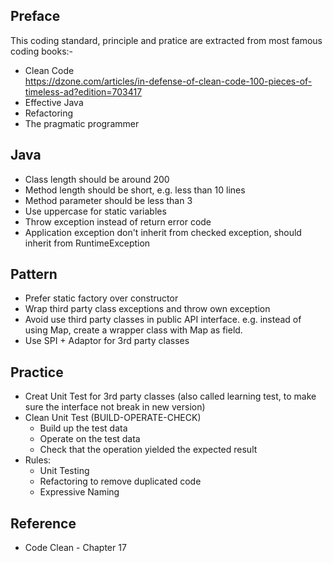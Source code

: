 ## Preface
This coding standard, principle and pratice are extracted from most famous coding books:-  
- Clean Code  
  https://dzone.com/articles/in-defense-of-clean-code-100-pieces-of-timeless-ad?edition=703417  
- Effective Java
- Refactoring
- The pragmatic programmer

## Java
- Class length should be around 200
- Method length should be short, e.g. less than 10 lines
- Method parameter should be less than 3
- Use uppercase for static variables
- Throw exception instead of return error code
- Application exception don't inherit from checked exception, should inherit from RuntimeException

## Pattern
- Prefer static factory over constructor
- Wrap third party class exceptions and throw own exception
- Avoid use third party classes in public API interface. e.g. instead of using Map, create a wrapper class with Map as field.
- Use SPI + Adaptor for 3rd party classes

## Practice
- Creat Unit Test for 3rd party classes (also called learning test, to make sure the interface not break in new version)
- Clean Unit Test (BUILD-OPERATE-CHECK)
  - Build up the test data
  - Operate on the test data
  - Check that the operation yielded the expected result
- Rules:
  - Unit Testing
  - Refactoring to remove duplicated code
  - Expressive Naming

## Reference
- Code Clean - Chapter 17
